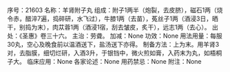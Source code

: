 序号：21603
名称：羊肾附子丸
组成：附子1两半（炮裂，去皮脐），磁石1两（烧令赤，醋淬7遍，捣碎研，水飞过），牛膝1两（去苗），菟丝子1两（酒浸3日，晒干，别捣为末），肉苁蓉1两（酒浸1宿，刮去皱皮，炙干），远志1两（去心）。
出处：《圣惠》卷三十六。
主治：劳聋。
加减：None
功效：None
用法用量：每服30丸，空心及晚食前以温酒送下，盐汤送下亦得。
制备方法：上为末。用羊肾3对，去脂膜，细切烂研，入酒3升，于银铛中，微火煎如膏，入药末为丸，如梧桐子大。
临床应用：None
各家论述：None
用药禁忌：None
附注：None
